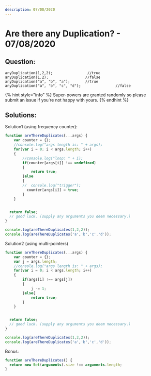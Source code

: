 ```yaml
---
description: 07/08/2020
---
```


# Are there any Duplication? - 07/08/2020

## Question:

```text
anyDuplication(1,2,2);                //true
anyDuplication(1,2);                 //false
anyDuplication("a", "b", "a");       //true
anyDuplication("a", "b", "c", "d");                //false
```

{% hint style="info" %}
Super-powers are granted randomly so please submit an issue if you're not happy with yours.
{% endhint %}

## Solutions:

Solution1 \(using frequency counter\):

```javascript
function areThereDuplicates(...args) {
    var counter = {};
    //console.log("args length is: " + args);
    for(var i = 0; i < args.length; i++)
    {
        //console.log("loop: " + i);
        if(counter[args[i]] !== undefined)
        {
            return true;
        }else
        {
        //  console.log("trigger");
          counter[args[i]] = true;  
        }
    }


  return false;
  // good luck. (supply any arguments you deem necessary.)
}

console.log(areThereDuplicates(1,2,2));
console.log(areThereDuplicates('a','b','c','d'));
```

Solution2 \(using multi-pointers\)

```javascript
function areThereDuplicates(...args) {
    var counter = {};
    var j = args.length;
    //console.log("args length is: " + args);
    for(var i = 0; i < args.length; i++)
    {
        if(args[i] !== args[j])
        {
            j -= 1;
        }else{
            return true;
        }
    }


  return false;
  // good luck. (supply any arguments you deem necessary.)
}

console.log(areThereDuplicates(1,2,2));
console.log(areThereDuplicates('a','b','c','d'));
```

Bonus:

```javascript
function areThereDuplicates() {
  return new Set(arguments).size !== arguments.length;
}
```


